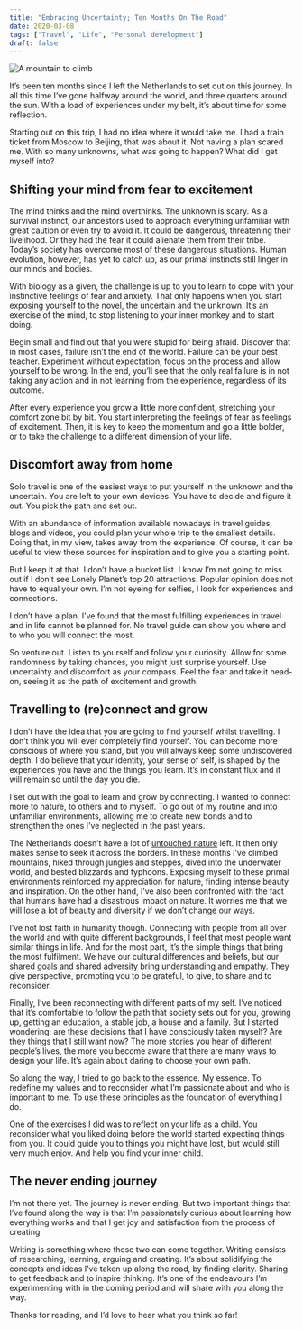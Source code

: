 ```yaml
---
title: "Embracing Uncertainty; Ten Months On The Road"
date: 2020-03-08
tags: ["Travel", "Life", "Personal development"]
draft: false
---
```


![A mountain to climb](https://lh3.googleusercontent.com/fAOXo2f6G1yNxKRnHyANeWFd1g8iY5nLiOTRsAM0oDV7gcCkwMLtgj0VbM6pGBkhJvVHltt8p_OyEC81Dwl42TJwAO2KCV5rlS496Ew1Toiw07dNN-TyxAwP8gZSLOsBvpzbJzKYoQs4Xw6v_RL9LzPzbh8Rl4QalJPeI6I6yseG4UqlMzeGsCsj7okj5FkDg3ZJL3erq2YI0p215g9pARU6_DzrVdJYhUo0J3DESZPQALaN1FomY1_ftV9ShkKdIIPghoBUtPV5YtIxHhnpTUjsAmuNNr17n0GelXPdaslAF-9GhiHNO7W8z0Rap5hEJ_tRN_1dIMpfF7GO1u8JRhCpwkbyQWBH-hEUFRfBtWcXMp2YOdCAt8EPXpZwCK7pbb9qwK9nKq8AfHTUOYephi-8qq2SwKXS2u3dymeuKGdqQyhwjUZ8136kbSW5Z6Mh2WyH3WKS1MELhjzoOEFCcvy1QlJ2l5rF4JvE4FsOdg1_8vFMT84-Jot-wco7ackatEK17DcgICE9SlXxU_yvjkbQOtHtk7p4sior9pQaQlDZKDXAb3U8pxkvrssh-xy3way66MCkjyc9BOgJwX8UJ9D17n6-PTbM8a75Tf9udMGag9K1ElpjAc--GiRrfBsT4eRELGD_lWXIcb7LBexitMAi3JhSC9octP0bMZBcv5Cz9oTxvb-7hfBiDd2HolSqJxlb8MdrBoXKVtr4_5t5yJ5hsETxvR_2Pnl7XG0jZwYPfnI=w1064-h390-no)

It’s been ten months since I left the Netherlands to set out on this journey. In all this time I’ve gone halfway around the world, and three quarters around the sun. With a load of experiences under my belt, it’s about time for some reflection. 

Starting out on this trip, I had no idea where it would take me. I had a train ticket from Moscow to Beijing, that was about it. Not having a plan scared me. With so many unknowns, what was going to happen? What did I get myself into? 

## Shifting your mind from fear to excitement
The mind thinks and the mind overthinks. The unknown is scary. As a survival instinct, our ancestors used to approach everything unfamiliar with great caution or even try to avoid it. It could be dangerous, threatening their livelihood. Or they had the fear it could alienate them from their tribe. 
Today’s society has overcome most of these dangerous situations. Human evolution, however, has yet to catch up, as our primal instincts still linger in our minds and bodies. 

With biology as a given, the challenge is up to you to learn to cope with your instinctive feelings of fear and anxiety. That only happens when you start exposing yourself to the novel, the uncertain and the unknown. It’s an exercise of the mind, to stop listening to your inner monkey and to start doing. 

Begin small and find out that you were stupid for being afraid. Discover that in most cases, failure isn’t the end of the world. Failure can be your best teacher. Experiment without expectation, focus on the process and allow yourself to be wrong. 
In the end, you’ll see that the only real failure is in not taking any action and in not learning from the experience, regardless of its outcome. 

After every experience you grow a little more confident, stretching your comfort zone bit by bit. You start interpreting the feelings of fear as feelings of excitement. Then, it is key to keep the momentum and go a little bolder, or to take the challenge to a different dimension of your life. 

## Discomfort away from home
Solo travel is one of the easiest ways to put yourself in the unknown and the uncertain. You are left to your own devices. You have to decide and figure it out. You pick the path and set out.

With an abundance of information available nowadays in travel guides, blogs and videos, you could plan your whole trip to the smallest details. Doing that, in my view, takes away from the experience. Of course, it can be useful to view these sources for inspiration and to give you a starting point. 

But I keep it at that. I don’t have a bucket list. I know I’m not going to miss out if I don’t see Lonely Planet’s top 20 attractions. Popular opinion does not have to equal your own. I’m not eyeing for selfies, I look for experiences and connections.  

I don’t have a plan. I’ve found that the most fulfilling experiences in travel and in life cannot be planned for. No travel guide can show you where and to who you will connect the most. 

So venture out. Listen to yourself and follow your curiosity. Allow for some randomness by taking chances, you might just surprise yourself. Use uncertainty and discomfort as your compass. Feel the fear and take it head-on, seeing it as the path of excitement and growth. 

## Travelling to (re)connect and grow
I don’t have the idea that you are going to find yourself whilst travelling. I don’t think you will ever completely find yourself. You can become more conscious of where you stand, but you will always keep some undiscovered depth. 
I do believe that your identity, your sense of self, is shaped by the experiences you have and the things you learn. It’s in constant flux and it will remain so until the day you die. 

I set out with the goal to learn and grow by connecting. I wanted to connect more to nature, to others and to myself. To go out of my routine and into unfamiliar environments, allowing me to create new bonds and to strengthen the ones I’ve neglected in the past years. 

The Netherlands doesn’t have a lot of [untouched nature](https://soundcloud.com/de-correspondent/jan-van-poppel-met-dit-beleid-houden-we-geen-natuur-meer-over) left. It then only makes sense to seek it across the borders. In these months I’ve climbed mountains, hiked through jungles and steppes, dived into the underwater world, and bested blizzards and typhoons.
Exposing myself to these primal environments reinforced my appreciation for nature, finding intense beauty and inspiration. On the other hand, I’ve also been confronted with the fact that humans have had a disastrous impact on nature. It worries me that we will lose a lot of beauty and diversity if we don’t change our ways. 

I‘ve not lost faith in humanity though. Connecting with people from all over the world and with quite different backgrounds, I feel that most people want similar things in life. And for the most part, it’s the simple things that bring the most fulfilment. We have our cultural differences and beliefs, but our shared goals and shared adversity bring understanding and empathy. They give perspective, prompting you to be grateful, to give, to share and to reconsider.

Finally, I’ve been reconnecting with different parts of my self. I’ve noticed that it’s comfortable to follow the path that society sets out for you, growing up, getting an education, a stable job, a house and a family. But I started wondering: are these decisions that I have consciously taken myself? Are they things that I still want now?
The more stories you hear of different people’s lives, the more you become aware that there are many ways to design your life. It’s again about daring to choose your own path. 

So along the way, I tried to go back to the essence. My essence. To redefine my values and to reconsider what I’m passionate about and who is important to me. To use these principles as the foundation of everything I do.

One of the exercises I did was to reflect on your life as a child. You reconsider what you liked doing before the world started expecting things from you. It could guide you to things you might have lost, but would still very much enjoy. And help you find your inner child. 

## The never ending journey
I’m not there yet. The journey is never ending. But two important things that I’ve found along the way is that I’m passionately curious about learning how everything works and that I get joy and satisfaction from the process of creating. 

Writing is something where these two can come together. Writing consists of researching, learning, arguing and creating. It’s about solidifying the concepts and ideas I’ve taken up along the road, by finding clarity. Sharing to get feedback and to inspire thinking. 
It’s one of the endeavours I’m experimenting with in the coming period and will share with you along the way. 

Thanks for reading, and I’d love to hear what you think so far!
